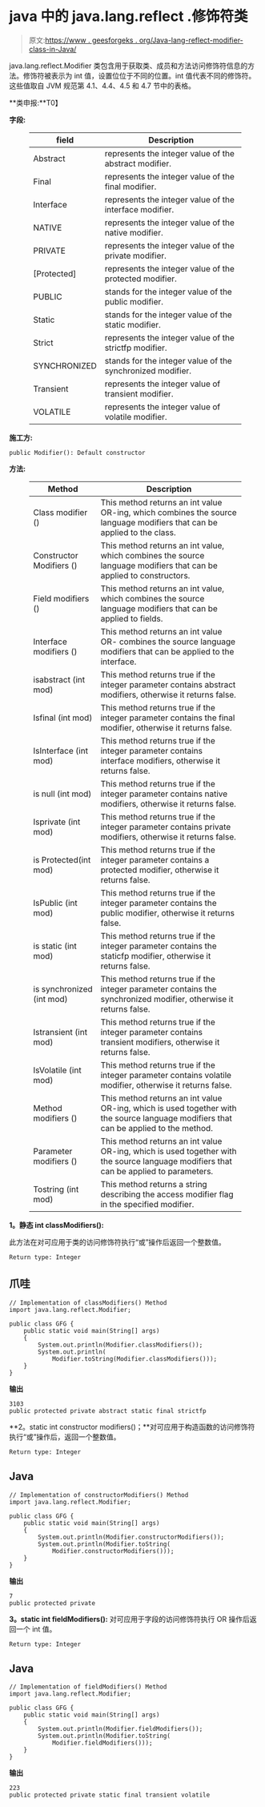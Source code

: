 # java 中的 java.lang.reflect .修饰符类

> 原文:[https://www . geesforgeks . org/Java-lang-reflect-modifier-class-in-Java/](https://www.geeksforgeeks.org/java-lang-reflect-modifier-class-in-java/)

java.lang.reflect.Modifier 类包含用于获取类、成员和方法访问修饰符信息的方法。修饰符被表示为 int 值，设置位位于不同的位置。int 值代表不同的修饰符。这些值取自 JVM 规范第 4.1、4.4、4.5 和 4.7 节中的表格。

**类申报:**T0】

**字段:**

<figure class="table">

| **field** | **Description** |
| --- | --- |
| Abstract | represents the integer value of the abstract modifier. |
| Final | represents the integer value of the final modifier. |
| Interface | represents the integer value of the interface modifier. |
| NATIVE | represents the integer value of the native modifier. |
| PRIVATE | represents the integer value of the private modifier. |
| [Protected] | represents the integer value of the protected modifier. |
| PUBLIC | stands for the integer value of the public modifier. |
| Static | stands for the integer value of the static modifier. |
| Strict | represents the integer value of the strictfp modifier. |
| SYNCHRONIZED | stands for the integer value of the synchronized modifier. |
| Transient | represents the integer value of transient modifier. |
| VOLATILE | represents the integer value of volatile modifier. |

</figure>

**施工方:**

```
public Modifier(): Default constructor
```

**方法:**

<figure class="table">

| **Method** | **Description** |
| --- | --- |
| Class modifier () | This method returns an int value OR-ing, which combines the source language modifiers that can be applied to the class. |
| Constructor Modifiers () | This method returns an int value, which combines the source language modifiers that can be applied to constructors. |
| Field modifiers () | This method returns an int value, which combines the source language modifiers that can be applied to fields. |
| Interface modifiers () | This method returns an int value OR- combines the source language modifiers that can be applied to the interface. |
| isabstract (int mod) | This method returns true if the integer parameter contains abstract modifiers, otherwise it returns false. |
| Isfinal (int mod) | This method returns true if the integer parameter contains the final modifier, otherwise it returns false. |
| IsInterface (int mod) | This method returns true if the integer parameter contains interface modifiers, otherwise it returns false. |
| is null (int mod) | This method returns true if the integer parameter contains native modifiers, otherwise it returns false. |
| Isprivate (int mod) | This method returns true if the integer parameter contains private modifiers, otherwise it returns false. |
| is Protected(int mod) | This method returns true if the integer parameter contains a protected modifier, otherwise it returns false. |
| IsPublic (int mod) | This method returns true if the integer parameter contains the public modifier, otherwise it returns false. |
| is static (int mod) | This method returns true if the integer parameter contains the staticfp modifier, otherwise it returns false. |
| is synchronized (int mod) | This method returns true if the integer parameter contains the synchronized modifier, otherwise it returns false. |
| Istransient (int mod) | This method returns true if the integer parameter contains transient modifiers, otherwise it returns false. |
| IsVolatile (int mod) | This method returns true if the integer parameter contains volatile modifier, otherwise it returns false. |
| Method modifiers () | This method returns an int value OR-ing, which is used together with the source language modifiers that can be applied to the method. |
| Parameter modifiers () | This method returns an int value OR-ing, which is used together with the source language modifiers that can be applied to parameters. |
| Tostring (int mod) | This method returns a string describing the access modifier flag in the specified modifier. |

</figure>

**1。静态 int classModifiers():**

此方法在对可应用于类的访问修饰符执行“或”操作后返回一个整数值。

```
Return type: Integer
```

## 爪哇

```
// Implementation of classModifiers() Method
import java.lang.reflect.Modifier;

public class GFG {
    public static void main(String[] args)
    {
        System.out.println(Modifier.classModifiers());
        System.out.println(
            Modifier.toString(Modifier.classModifiers()));
    }
}
```

**输出**

```
3103
public protected private abstract static final strictfp
```

**2。static int constructor modifiers()；**对可应用于构造函数的访问修饰符执行“或”操作后，返回一个整数值。

```
Return type: Integer
```

## Java

```
// Implementation of constructorModifiers() Method
import java.lang.reflect.Modifier;

public class GFG {
    public static void main(String[] args)
    {
        System.out.println(Modifier.constructorModifiers());
        System.out.println(Modifier.toString(
            Modifier.constructorModifiers()));
    }
}
```

**输出**

```
7
public protected private
```

**3。static int fieldModifiers():** 对可应用于字段的访问修饰符执行 OR 操作后返回一个 int 值。

```
Return type: Integer
```

## Java

```
// Implementation of fieldModifiers() Method
import java.lang.reflect.Modifier;

public class GFG {
    public static void main(String[] args)
    {
        System.out.println(Modifier.fieldModifiers());
        System.out.println(Modifier.toString(
            Modifier.fieldModifiers()));
    }
}
```

**输出**

```
223
public protected private static final transient volatile
```